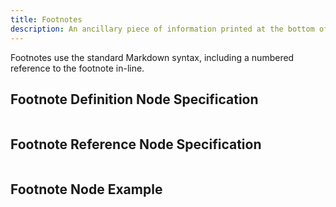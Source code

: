 ```yaml
---
title: Footnotes
description: An ancillary piece of information printed at the bottom of a page, or shown in a hover-tooltip.
---
```


Footnotes use the standard Markdown syntax, including a numbered reference to the footnote in-line.

## Footnote Definition Node Specification

```{embed} spec:footnotedefinition

```

## Footnote Reference Node Specification

```{embed} spec:footnotereference

```
## Footnote Node Example

```{embed} example:footnote

```



